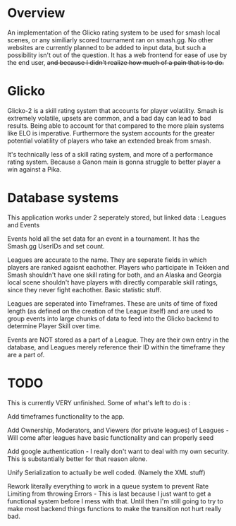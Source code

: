 # Overview
An implementation of the Glicko rating system to be used for smash local scenes, or any similiarly scored tournament ran on smash.gg. No other websites are currently planned to be added to input data, but such a possibility isn't out of the question. It has a web frontend for ease of use by the end user, ~~and because I didn't realize how much of a pain that is to do.~~


# Glicko
Glicko-2 is a skill rating system that accounts for player volatility. Smash is extremely volatile, upsets are common, and a bad day can lead to bad results. Being able to account for that compared to the more plain systems like ELO is imperative. Furthermore the system accounts for the greater potential volatility of players who take an extended break from smash.

It's technically less of a skill rating system, and more of a performance rating system. Because a Ganon main is gonna struggle to better player a win against a Pika.

# Database systems
This application works under 2 seperately stored, but linked data : Leagues and Events

Events hold all the set data for an event in a tournament. It has the Smash.gg UserIDs and set count.

Leagues are accurate to the name. They are seperate fields in which players are ranked agaisnt eachother. Players who participate in Tekken and Smash shouldn't have one skill rating for both, and an Alaska and Georgia local scene shouldn't have players with directly comparable skill ratings, since they never fight eachother. Basic statistic stuff.

Leagues are seperated into Timeframes. These are units of time of fixed length (as defined on the creation of the League itself) and are used to group events into large chunks of data to feed into the Glicko backend to determine Player Skill over time.

Events are NOT stored as a part of a League. They are their own entry in the database, and Leagues merely reference their ID within the timeframe they are a part of.

# TODO
This is currently VERY unfinished. Some of what's left to do is :

Add timeframes functionality to the app.

Add Ownership, Moderators, and Viewers (for private leagues) of Leagues - Will come after leagues have basic functionality and can properly seed 

Add google authentication - I really don't want to deal with my own security. This is substantially better for that reason alone.

Unify Serialization to actually be well coded. (Namely the XML stuff)

Rework literally everything to work in a queue system to prevent Rate Limiting from throwing Errors - This is last because I just want to get a functional system before I mess with that. Until then I'm still going to try to make most backend things functions to make the transition not hurt really bad.
